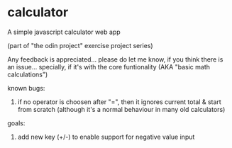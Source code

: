 # calculator
A simple javascript calculator web app

(part of "the odin project" exercise project series)

Any feedback is appreciated...
please do let me know, if you think there is an issue...
specially, if it's with the core funtionality (AKA "basic math calculations")

known bugs:
1. if no operator is choosen after "=", then it ignores current total & start from scratch
	(although it's a normal behaviour in many old calculators)

goals:
1. add new key (+/-) to enable support for negative value input
